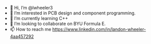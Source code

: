 - 👋 Hi, I’m @lwheeler3
- 👀 I’m interested in PCB design and component programming.
- 🌱 I’m currently learning C++
- 💞️ I’m looking to collaborate on BYU Formula E.
- 📫 How to reach me https://www.linkedin.com/in/landon-wheeler-4aa457292

<!---
lwheeler3/lwheeler3 is a ✨ special ✨ repository because its `README.md` (this file) appears on your GitHub profile.
You can click the Preview link to take a look at your changes.
--->
